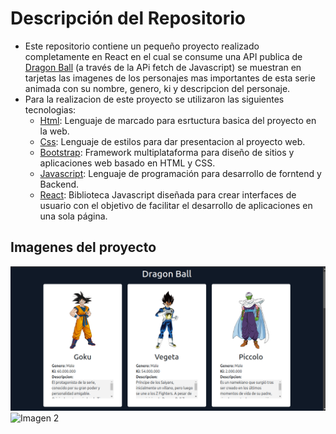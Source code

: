 # Descripción del Repositorio
- Este repositorio contiene un pequeño proyecto realizado completamente en React en el cual se consume una API publica de [Dragon Ball](https://web.dragonball-api.com/) (a través de la APi fetch de Javascript) se muestran en tarjetas las imagenes de los personajes mas importantes de esta serie animada con su nombre, genero, ki y descripcion del personaje.
- Para la realizacion de este proyecto se utilizaron las siguientes tecnologias:
  - [Html](https://developer.mozilla.org/es/docs/Web/HTML): Lenguaje de marcado para esrtuctura basica del proyecto en la web.
  - [Css](https://developer.mozilla.org/es/docs/Web/CSS): Lenguaje de estilos para dar presentacion al proyecto web.
  - [Bootstrap](https://getbootstrap.com/): Framework multiplataforma para diseño de sitios y aplicaciones web basado en HTML y CSS.
  - [Javascript](https://developer.mozilla.org/es/docs/Web/javascript): Lenguaje de programación para desarrollo de forntend y Backend.
  - [React](https://es.react.dev/): Biblioteca Javascript diseñada para crear interfaces de usuario con el objetivo de facilitar el desarrollo de aplicaciones en una sola página.

## Imagenes del proyecto

![Imagen 1](./src/assets/dragonBall1.png)
![Imagen 2](./src/assets/dragonBall2.png)
